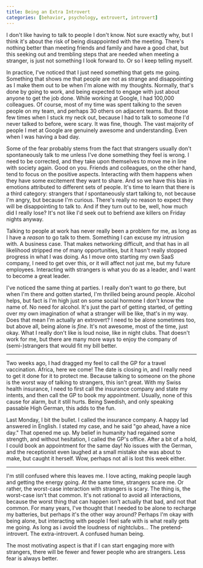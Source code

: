 ```yaml
---
title: Being an Extra Introvert
categories: [behavior, psychology, extrovert, introvert]
---
```


I don't like having to talk to people I don't know. Not sure exactly
why, but I think it's about the risk of being disappointed with the
meeting. There's nothing better than meeting friends and family and
have a good chat, but this seeking out and trembling steps that are
needed when meeting a stranger, is just not something I look forward
to. Or so I keep telling myself.

In practice, I've noticed that I just need something that gets me
going. Something that shows me that people are not as strange and
disappointing as I make them out to be when I'm alone with my
thoughts. Normally, that's done by going to work, and being expected
to engage with just about anyone to get the job done. While working at
Google, I had 100,000 colleagues. Of course, most of my time was spent
talking to the seven people on my team, and perhaps 30 others on
adjacent teams. But those few times when I stuck my neck out, because
I had to talk to someone I'd never talked to before, were scary. It
was fine, though. The vast majority of people I met at Google are
genuinely awesome and understanding. Even when I was having a bad day.

Some of the fear probably stems from the fact that strangers usually
don't spontaneously talk to me unless I've done something they feel is
wrong. I need to be corrected, and they take upon themselves to move
me in line with society again. Good on you. Friends and colleagues, on
the other hand, tend to focus on the positive aspects. Interacting
with them happens when they have some excitement they want to
share. And so we have this bias in emotions attributed to different
sets of people. It's time to learn that there is a third category:
strangers that *I* spontaneously start talking to, not because I'm
angry, but because I'm curious. There's really no reason to expect
they will be disappointing to talk to. And if they turn out to be,
well, how much did I really lose? It's not like I'd seek out to
befriend axe killers on Friday nights anyway.

Talking to people at work has never really been a problem for me, as
long as I have a *reason* to go talk to them. Something I can excuse
my intrusion with. A business case. That makes networking difficult,
and that has in all likelihood stripped me of many opportunities, but
it hasn't really stopped progress in what I was doing. As I move onto
starting my own SaaS company, I need to get over this, or it will
affect not just me, but my future employees. Interacting with
strangers is what you do as a leader, and I want to become a great
leader.

I've noticed the same thing at parties. I really don't want to *go*
there, but when I'm there and gotten started, I'm thrilled being
around people. Alcohol helps, but fact is I'm high just on some social
hormone I don't know the name of. No need for alcohol. It's just the
part of getting started, of getting over my own imagination of what a
stranger will be like, that's in my way. Does that mean I'm actually
an extrovert? I need to be alone sometimes too, but above all, being
alone is *fine*. It's not awesome, most of the time, just okay. What I
really don't like is loud noise, like in night clubs. That doesn't
work for me, but there are many more ways to enjoy the company of
(semi-)strangers that would fit my bill better.

----

Two weeks ago, I had dragged my feel to call the GP for a travel
vaccination. Africa, here we come! The date is closing in, and I
really need to get it done for it to protect me. Because talking to
someone on the phone is the worst way of talking to strangers, this
isn't great. With my Swiss health insurance, I need to first call the
insurance company and state my intents, and then call the GP to book
my appointment. Usually, none of this cause for alarm, but it still
hurts. Being Swedish, and only speaking passable High German, this
adds to the fun.

Last Monday, I bit the bullet. I called the insurance company. A happy
lad answered in English. I stated my case, and he said "go ahead, have
a nice day." That opened me up. My belief in humanity had regained
some strength, and without hesitation, I called the GP's office. After
a bit of a hold, I could book an appointment for the same day! No
issues with the German, and the receptionist even laughed at a small
mistake she was about to make, but caught it herself. Wow, perhaps not
all is lost this week either.

----

I'm still confused where this leaves me. I love acting, making people
laugh and getting the energy going. At the same time, strangers scare
me. Or rather, the worst-case interaction with strangers is scary. The
thing is, the worst-case isn't that common. It's not rational to avoid
all interactions, because the worst thing that can happen isn't
actually that bad, and not that common. For many years, I've thought
that I needed to be alone to recharge my batteries, but perhaps it's
the other way around? Perhaps I'm okay with being alone, but
interacting with people I feel safe with is what really gets me
going. As long as i avoid the loudness of nightclubs... The
pretend-introvert. The extra-introvert. A confused human being.

The most motivating aspect is that if I can start engaging more with
strangers, there will be fewer and fewer people who are
strangers. Less fear is always better.
